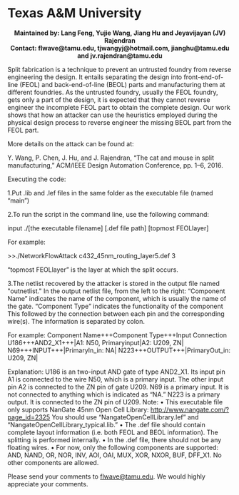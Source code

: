 # Texas A&M University

<p align="center">
  <b>Maintained by: Lang Feng, Yujie Wang, Jiang Hu and Jeyavijayan (JV) Rajendran</b><br>
  <b>Contact: flwave@tamu.edu, tjwangyj@hotmail.com, jianghu@tamu.edu and jv.rajendran@tamu.edu</b><br>
</p>

Split fabrication is a technique to prevent an untrusted foundry from reverse engineering the design. It entails separating the design into front-end-of-line (FEOL) and back-end-of-line (BEOL)  parts and manufacturing them at different foundries. As the untrusted foundry, usually the FEOL foundry, gets only a part of the design, it is expected that they cannot reverse engineer the incomplete FEOL part to obtain the complete design. Our work shows that how an attacker can use the heuristics employed during the physical design process to reverse engineer the missing BEOL part from the FEOL part.

More details on the attack can be found at:

Y. Wang, P. Chen, J. Hu, and J. Rajendran, “The cat and mouse in split manufacturing,” ACM/IEEE Design Automation Conference, pp. 1–6, 2016.
 
Executing the code:
 
1.Put .lib and .lef files in the same folder as the executable file (named “main”)
 
2.To run the script in the command line, use the following command:

input ./[the executable filename] [.def file path] [topmost FEOLlayer]

For example:

\>\>./NetworkFlowAttack c432_45nm_routing_layer5.def 3

“topmost FEOLlayer” is the layer at which the split occurs.
 
3.The netlist recovered by the attacker is stored in the output file named "outnetlist."
In the output netlist file, from the left to the right:
“Component Name” indicates the name of the component, which is usually the name of the gate.
“Component Type” indicates the functionality of the component
This followed by the connection between each pin and the corresponding wire(s). The information is separated by colon.
 
For example:
Component Name+++Component Type+++Input Connection
U186+++AND2_X1+++|A1: N50, Primaryinput|A2: U209, ZN|
N69+++INPUT+++|PrimaryIn_in: NA|
N223+++OUTPUT+++|PrimaryOut_in: U209, ZN|
 
Explanation:
U186 is an two-input AND gate of type AND2_X1. Its input pin A1 is connected to the wire N50, which is a primary input. The other input pin A2 is connected to the ZN pin of gate U209.
N69 is a primary input. It is not connected to anything which is indicated as “NA.”
N223 is a primary output. It is connected to the ZN pin of U209.
Note:
• This executable file only supports NanGate 45nm Open Cell Library:
http://www.nangate.com/?page_id=2325
You should use “NangateOpenCellLibrary.lef” and “NangateOpenCellLibrary_typical.lib.”
• The .def file should contain complete layout information (i.e. both FEOL and BEOL information). The splitting is performed internally.
• In the .def file, there should not be any floating wires.
• For now, only the following components are supported: AND, NAND, OR, NOR, INV, AOI, OAI, MUX, XOR, NXOR, BUF, DFF_X1. No other components are allowed.
 
Please send your comments to flwave@tamu.edu. We would highly appreciate your comments. 
